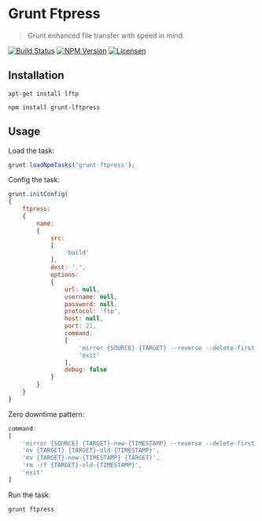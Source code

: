Grunt Ftpress
=============

> Grunt enhanced file transfer with speed in mind.

[![Build Status](https://img.shields.io/travis/redaxmedia/grunt-ftpress.svg)](https://travis-ci.org/redaxmedia/grunt-ftpress)
[![NPM Version](https://img.shields.io/npm/v/grunt-ftpress.svg)](https://npmjs.com/package/grunt-ftpress)
[![Licensen](https://img.shields.io/npm/l/grunt-ftpress.svg)](https://npmjs.com/package/grunt-ftpress)


Installation
------------

```
apt-get install lftp
```

```
npm install grunt-lftpress
```


Usage
-----

Load the task:

```js
grunt.loadNpmTasks('grunt-ftpress');
```

Config the task:

```js
grunt.initConfig(
{
	ftpress:
	{
		name:
		{
			src:
			[
				'build'
			],
			dest: '.',
			options:
			{
				url: null,
				username: null,
				password: null,
				protocol: 'ftp',
				host: null,
				port: 21,
				command:
				[
					'mirror {SOURCE} {TARGET} --reverse --delete-first --parallel=10 --use-pget-n=10',
					'exit'
				],
				debug: false
			}
		}
	}
}
```

Zero downtime pattern:

```js
command:
[
	'mirror {SOURCE} {TARGET}-new-{TIMESTAMP} --reverse --delete-first',
	'mv {TARGET} {TARGET}-old-{TIMESTAMP}',
	'mv {TARGET}-new-{TIMESTAMP} {TARGET}',
	'rm -rf {TARGET}-old-{TIMESTAMP}',
	'exit'
]
```

Run the task:

```
grunt ftpress
```

